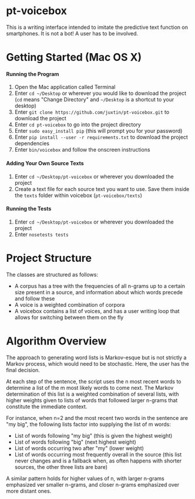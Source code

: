 # pt-voicebox
This is a writing interface intended to imitate the predictive text function on smartphones. It is not a bot! A user has to be involved.

# Getting Started (Mac OS X)
#### Running the Program
1. Open the Mac application called Terminal
2. Enter `cd ~/Desktop` or wherever you would like to download the project (`cd` means "Change Directory" and `~/Desktop` is a shortcut to your desktop) 
3. Enter `git clone https://github.com/juxtin/pt-voicebox.git` to download the project
4. Enter `cd pt-voicebox` to go into the project directory
5. Enter `sudo easy_install pip` (this will prompt you for your password)
6. Enter `pip install --user -r requirements.txt` to download the project dependencies
7. Enter `bin/voicebox` and follow the onscreen instructions

#### Adding Your Own Source Texts
1. Enter `cd ~/Desktop/pt-voicebox` or wherever you downloaded the project
2. Create a text file for each source text you want to use. Save them inside the `texts` folder within voicebox (`pt-voicebox/texts`)

#### Running the Tests
1. Enter `cd ~/Desktop/pt-voicebox` or wherever you downloaded the project
2. Enter `nosetests tests`

# Project Structure
The classes are structured as follows:

- A corpus has a tree with the frequencies of all n-grams up to a certain size present in a source, and information about which words precede and follow these
- A voice is a weighted combination of corpora
- A voicebox contains a list of voices, and has a user writing loop that allows for switching between them on the fly

# Algorithm Overview
The approach to generating word lists is Markov-esque but is not strictly a Markov process, which would need to be stochastic. Here, the user has the final decision.

At each step of the sentence, the script uses the n most recent words to determine a list of the m most likely words to come next. The Markov determination of this list is a weighted combination of several lists, with higher weights given to lists of words that followed larger n-grams that constitute the immediate context.

For instance, when n=2 and the most recent two words in the sentence are "my big", the following lists factor into supplying the list of m words:

- List of words following "my big" (this is given the highest weight)
- List of words following "big" (next highest weight)
- List of words occurring two after "my" (lower weight)
- List of words occurring most frequently overall in the source (this list never changes and is a fallback when, as often happens with shorter sources, the other three lists are bare)

A similar pattern holds for higher values of n, with larger n-grams emphasized ver smaller n-grams, and closer n-grams emphasized over more distant ones.
